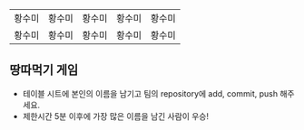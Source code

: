 <table>
      <tbody>
        <tr>
          <td>황수미</td>
          <td>황수미</td>
          <td>황수미</td>
          <td>황수미</td>
          <td>황수미</td>
        </tr>
	<tr>
	  <td>황수미</td>
          <td>황수미</td>
          <td>황수미</td>
          <td>황수미</td>
          <td>황수미</td>
        </tr>
      </tbody>
</table>

## 땅따먹기 게임

- 테이블 시트에 본인의 이름을 남기고 팀의 repository에 add, commit, push 해주세요.
- 제한시간 5분 이후에 가장 많은 이름을 남긴 사람이 우승!
